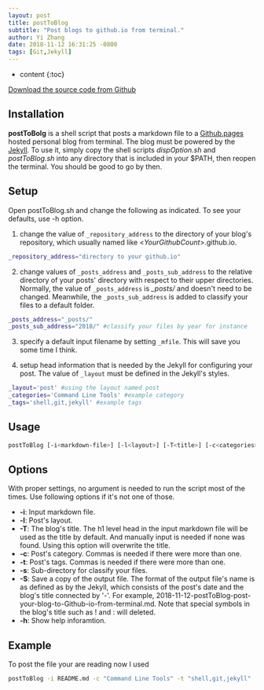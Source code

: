 ```yaml
---
layout: post
title: postToBlog
subtitle: "Post blogs to github.io from terminal."
author: Yi Zhang
date: 2018-11-12 16:31:25 -0800
tags: [Git,Jekyll]
---
```


* content
{:toc}



[Download the source code from Github](https://github.com/YiZhangCUG/OpenSourcePrograms)

## Installation

**postToBolg** is a shell script that posts a markdown file to a [Github.pages](https://pages.github.com) hosted personal blog from terminal. The blog must be powered by the [Jekyll](https://jekyllrb.com). To use it, simply copy the shell scripts *dispOption.sh* and *postToBlog.sh* into any directory that is included in your $PATH, then reopen the terminal. You should be good to go by then.

## Setup

Open postToBlog.sh and change the following as indicated. To see your defaults, use -h option.

1. change the value of `_repository_address` to the directory of your blog's repository, which usually named like <*YourGithubCount*>.github.io.
```bash
_repository_address="directory to your github.io"
```

2. change values of `_posts_address` and `_posts_sub_address` to the relative directory of your posts' directory with respect to their upper directories. Normally, the value of `_posts_address` is *_posts/* and doesn't need to be changed. Meanwhile, the `_posts_sub_address` is added to classify your files to a default folder.
```bash
_posts_address="_posts/"
_posts_sub_address="2018/" #classify your files by year for instance
```

3. specify a default input filename by setting `_mfile`. This will save you some time I think.

4. setup head information that is needed by the Jekyll for configuring your post. The value of `_layout` must be defined in the Jekyll's styles.
```bash
_layout='post' #using the layout named post
_categories='Command Line Tools' #example category
_tags='shell,git,jekyll' #example tags
```

## Usage

```bash
postToBlog [-i<markdown-file>] [-l<layout>] [-T<title>] [-c<categories>] [-t<tags>] [-s<sub-directory>] [-S] [-h]
```

## Options

With proper settings, no argument is needed to run the script most of the times. Use following options if it's not one of those.

+ __-i__: Input markdown file.
+ __-l__: Post's layout.
+ __-T__: The blog's title. The h1 level head in the input markdown file will be used as the title by default. And manually input is needed if none was found. Using this option will overwrite the title.
+ __-c__: Post's category. Commas is needed if there were more than one.
+ __-t__: Post's tags. Commas is needed if there were more than one.
+ __-s__: Sub-directory for classify your files.
+ __-S__: Save a copy of the output file. The format of the output file's name is as defined as by the Jekyll, which consists of the post's date and the blog's title connected by '-'. For example, 2018-11-12-postToBlog-post-your-blog-to-Github-io-from-terminal.md. Note that special symbols in the blog's title such as ! and : will deleted.
+ __-h__: Show help inforamtion.

## Example

To post the file your are reading now I used
```bash
postToBlog -i README.md -c "Command Line Tools" -t "shell,git,jekyll"
```
